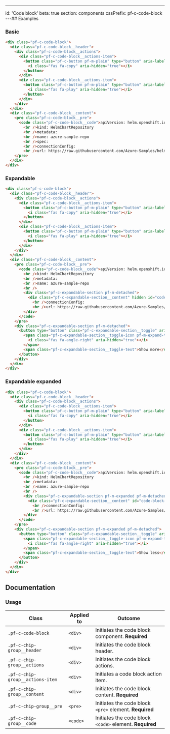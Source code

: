 ---
id: 'Code block'
beta: true
section: components
cssPrefix: pf-c-code-block
---## Examples

### Basic

```html
<div class="pf-c-code-block">
  <div class="pf-c-code-block__header">
    <div class="pf-c-code-block__actions">
      <div class="pf-c-code-block__actions-item">
        <button class="pf-c-button pf-m-plain" type="button" aria-label="Copy to clipboard">
          <i class="fas fa-copy" aria-hidden="true"></i>
        </button>
      </div>
      <div class="pf-c-code-block__actions-item">
        <button class="pf-c-button pf-m-plain" type="button" aria-label="Run in Web Terminal">
          <i class="fas fa-play" aria-hidden="true"></i>
        </button>
      </div>
    </div>
  </div>
  <div class="pf-c-code-block__content">
    <pre class="pf-c-code-block__pre">
      <code class="pf-c-code-block__code">apiVersion: helm.openshift.io/v1beta1/
        <br />kind: HelmChartRepository
        <br />metadata:
        <br />name: azure-sample-repo
        <br />spec:
        <br />connectionConfig:
        <br />url: https://raw.githubusercontent.com/Azure-Samples/helm-charts/master/docs</code>
    </pre>
  </div>
</div>
```

### Expandable

```html
<div class="pf-c-code-block">
  <div class="pf-c-code-block__header">
    <div class="pf-c-code-block__actions">
      <div class="pf-c-code-block__actions-item">
        <button class="pf-c-button pf-m-plain" type="button" aria-label="Copy to clipboard">
          <i class="fas fa-copy" aria-hidden="true"></i>
        </button>
      </div>
      <div class="pf-c-code-block__actions-item">
        <button class="pf-c-button pf-m-plain" type="button" aria-label="Run in Web Terminal">
          <i class="fas fa-play" aria-hidden="true"></i>
        </button>
      </div>
    </div>
  </div>
  <div class="pf-c-code-block__content">
    <pre class="pf-c-code-block__pre">
      <code class="pf-c-code-block__code">apiVersion: helm.openshift.io/v1beta1/
        <br />kind: HelmChartRepository
        <br />metadata:
        <br />name: azure-sample-repo
        <br />
        <div class="pf-c-expandable-section pf-m-detached">
          <div class="pf-c-expandable-section__content" hidden id="code-block-expandable-content">spec:
            <br />connectionConfig:
            <br />url: https://raw.githubusercontent.com/Azure-Samples/helm-charts/master/docs</div>
        </div>
      </code>
    </pre>
    <div class="pf-c-expandable-section pf-m-detached">
      <button type="button" class="pf-c-expandable-section__toggle" aria-expanded="false" aria-controls="code-block-expandable-content">
        <span class="pf-c-expandable-section__toggle-icon pf-m-expand-top">
          <i class="fas fa-angle-right" aria-hidden="true"></i>
        </span>
        <span class="pf-c-expandable-section__toggle-text">Show more</span>
      </button>
    </div>
  </div>
</div>
```

### Expandable expanded

```html
<div class="pf-c-code-block">
  <div class="pf-c-code-block__header">
    <div class="pf-c-code-block__actions">
      <div class="pf-c-code-block__actions-item">
        <button class="pf-c-button pf-m-plain" type="button" aria-label="Copy to clipboard">
          <i class="fas fa-copy" aria-hidden="true"></i>
        </button>
      </div>
      <div class="pf-c-code-block__actions-item">
        <button class="pf-c-button pf-m-plain" type="button" aria-label="Run in Web Terminal">
          <i class="fas fa-play" aria-hidden="true"></i>
        </button>
      </div>
    </div>
  </div>
  <div class="pf-c-code-block__content">
    <pre class="pf-c-code-block__pre">
      <code class="pf-c-code-block__code">apiVersion: helm.openshift.io/v1beta1/
        <br />kind: HelmChartRepository
        <br />metadata:
        <br />name: azure-sample-repo
        <br />
        <div class="pf-c-expandable-section pf-m-expanded pf-m-detached">
          <div class="pf-c-expandable-section__content" id="code-block-expandable-expanded-content">spec:
            <br />connectionConfig:
            <br />url: https://raw.githubusercontent.com/Azure-Samples/helm-charts/master/docs</div>
        </div>
      </code>
    </pre>
    <div class="pf-c-expandable-section pf-m-expanded pf-m-detached">
      <button type="button" class="pf-c-expandable-section__toggle" aria-expanded="true" aria-controls="code-block-expandable-expanded-content">
        <span class="pf-c-expandable-section__toggle-icon pf-m-expand-top">
          <i class="fas fa-angle-right" aria-hidden="true"></i>
        </span>
        <span class="pf-c-expandable-section__toggle-text">Show less</span>
      </button>
    </div>
  </div>
</div>
```

## Documentation

### Usage

| Class                            | Applied to | Outcome                                                 |
| -------------------------------- | ---------- | ------------------------------------------------------- |
| `.pf-c-code-block`               | `<div>`    | Initiates the code block component. **Required**        |
| `.pf-c-chip-group__header`       | `<div>`    | Initiates the code block header.                        |
| `.pf-c-chip-group__actions`      | `<div>`    | Initiates the code block actions.                       |
| `.pf-c-chip-group__actions-item` | `<div>`    | Initiates a code block action item.                     |
| `.pf-c-chip-group__content`      | `<div>`    | Initiates the code block content. **Required**          |
| `.pf-c-chip-group__pre`          | `<pre>`    | Initiates the code block `<pre>` element. **Required**  |
| `.pf-c-chip-group__code`         | `<code>`   | Initiates the code block `<code>` element. **Required** |
